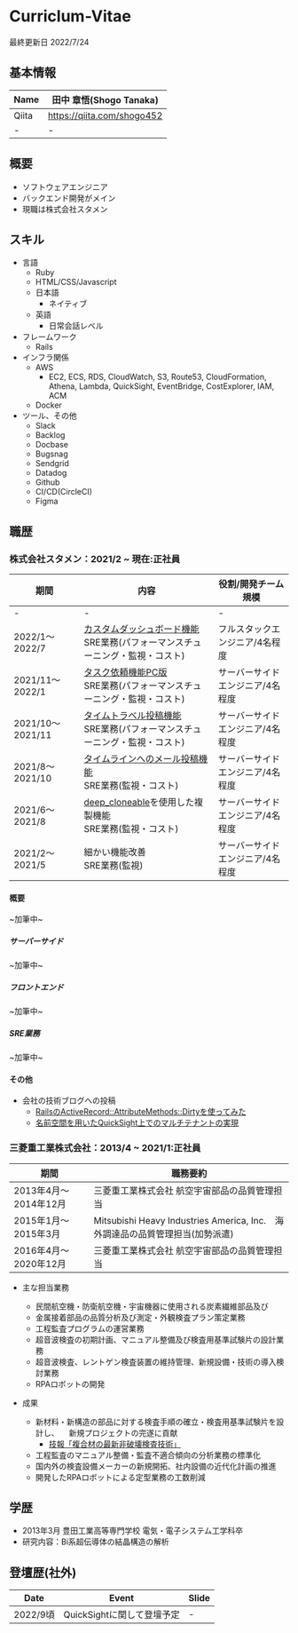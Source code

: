 # Curriclum-Vitae

最終更新日 2022/7/24

## 基本情報

| Name | 田中 章悟(Shogo Tanaka)|
|  ----  |  ----  |
| Qiita |https://qiita.com/shogo452 |
|  -  |  -  |

## 概要

* ソフトウェアエンジニア
* バックエンド開発がメイン
* 現職は株式会社スタメン

## スキル

* 言語
  * Ruby
  * HTML/CSS/Javascript
  * 日本語
    * ネイティブ
  * 英語
    * 日常会話レベル 
* フレームワーク
  * Rails
* インフラ関係
  * AWS
    * EC2, ECS, RDS, CloudWatch, S3, Route53, CloudFormation, Athena, Lambda, QuickSight, EventBridge, CostExplorer, IAM, ACM
  * Docker
* ツール、その他
  * Slack
  * Backlog
  * Docbase
  * Bugsnag
  * Sendgrid
  * Datadog
  * Github
  * CI/CD(CircleCI)
  * Figma 

## 職歴

### 株式会社スタメン：2021/2 ~ 現在:正社員

| 期間 |内容| 役割/開発チーム規模 |
| ---- | ---- |---- |
|  -  |  -  |  -  |
| 2022/1〜2022/7| [カスタムダッシュボード機能](https://prtimes.jp/main/html/rd/p/000000062.000023589.html)<br />SRE業務(パフォーマンスチューニング・監視・コスト) |フルスタックエンジニア/4名程度|
| 2021/11〜2022/1| [タスク依頼機能PC版](https://prtimes.jp/main/html/rd/p/000000065.000023589.html)<br />SRE業務(パフォーマンスチューニング・監視・コスト) |サーバーサイドエンジニア/4名程度|
| 2021/10〜2021/11| [タイムトラベル投稿機能](https://prtimes.jp/main/html/rd/p/000000040.000023589.html)<br />SRE業務(パフォーマンスチューニング・監視・コスト) |サーバーサイドエンジニア/4名程度|
| 2021/8〜2021/10| [タイムラインへのメール投稿機能](https://prtimes.jp/main/html/rd/p/000000027.000023589.html)<br />SRE業務(監視・コスト) |サーバーサイドエンジニア/4名程度|
| 2021/6〜2021/8| [deep_cloneable](https://github.com/moiristo/deep_cloneable)を使用した複製機能<br />SRE業務(監視・コスト) |サーバーサイドエンジニア/4名程度|
| 2021/2〜2021/5  | 細かい機能改善<br />SRE業務(監視) | サーバーサイドエンジニア/4名程度 |

#### 概要

~加筆中~

##### サーバーサイド

~加筆中~

##### フロントエンド

~加筆中~

##### SRE業務

~加筆中~

#### その他

* 会社の技術ブログへの投稿
  * [RailsのActiveRecord::AttributeMethods::Dirtyを使ってみた](https://tech.stmn.co.jp/entry/2021/04/22/100133)
  * [名前空間を用いたQuickSight上でのマルチテナントの実現](https://tech.stmn.co.jp/entry/2022/04/18/135545)

### 三菱重工業株式会社：2013/4 ~ 2021/1:正社員

|期間|職務要約|
| ---- | ---- |
|2013年4月〜2014年12月 | 三菱重工業株式会社 航空宇宙部品の品質管理担当|
|2015年1月〜2015年3月　| Mitsubishi Heavy Industries America, Inc.　海外調達品の品質管理担当(加勢派遣)|
|2016年4月〜2020年12月　| 三菱重工業株式会社 航空宇宙部品の品質管理担当 |


* 主な担当業務
  * 民間航空機・防衛航空機・宇宙機器に使用される炭素繊維部品及び
  * 金属接着部品の品質分析及び測定・外観検査プラン策定業務
  * 工程監査プログラムの運営業務
  * 超音波検査の初期計画、マニュアル整備及び検査用基準試験片の設計業務
  * 超音波検査、レントゲン検査装置の維持管理、新規設備・技術の導入検討業務
  * RPAロボットの開発

* 成果
  * 新材料・新構造の部品に対する検査手順の確立・検査用基準試験片を設計し、
　新規プロジェクトの完遂に貢献
    * [技報「複合材の最新非破壊検査技術」](https://www.wantedly.com/id/tiphp452/items/565b5b05-e124-4ef2-b4e5-1f99ca5ac711)
  * 工程監査のマニュアル整備・監査不適合傾向の分析業務の標準化
  * 国内外の検査設備メーカーの新規開拓、社内設備の近代化計画の推進
  * 開発したRPAロボットによる定型業務の工数削減

## 学歴

* 2013年3月 豊田工業高等専門学校 電気・電子システム工学科卒
* 研究内容：Bi系超伝導体の結晶構造の解析

## 登壇歴(社外)

|  Date  |  Event  | Slide |
| ---- | ---- |---- |
|  2022/9頃  |  QuickSightに関して登壇予定  |  -  |
